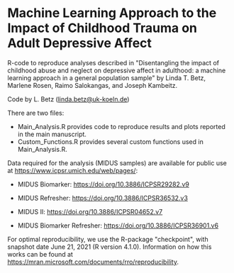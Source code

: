 # Machine Learning Approach to the Impact of Childhood Trauma on Adult Depressive Affect

R-code to reproduce analyses described in "Disentangling the impact of childhood abuse and neglect on depressive affect in adulthood: a machine learning approach in a general population sample" by Linda T. Betz, Marlene Rosen, Raimo Salokangas, and Joseph Kambeitz.

Code by L. Betz (linda.betz@uk-koeln.de)

There are two files:

* Main_Analysis.R provides code to reproduce results and plots reported in the main manuscript.
* Custom_Functions.R provides several custom functions used in Main_Analysis.R.

Data required for the analysis (MIDUS samples) are available for public use at https://www.icpsr.umich.edu/web/pages/:

* MIDUS Biomarker: https://doi.org/10.3886/ICPSR29282.v9

* MIDUS Refresher: https://doi.org/10.3886/ICPSR36532.v3

* MIDUS II: https://doi.org/10.3886/ICPSR04652.v7

* MIDUS Biomarker Refresher: https://doi.org/10.3886/ICPSR36901.v6


For optimal reproducibility, we use the R-package "checkpoint", with snapshot date June 21, 2021 (R version 4.1.0). Information on how this works can be found at https://mran.microsoft.com/documents/rro/reproducibility.
